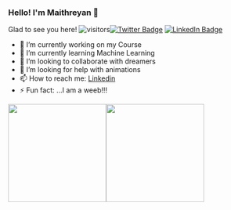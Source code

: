 ### Hello! I'm Maithreyan 🙌

 Glad to see you here!   ![visitors](https://visitor-badge.glitch.me/badge?page_id=page.id)[![Twitter Badge](https://img.shields.io/badge/Twitter-Profile-informational?style=flat&logo=twitter&logoColor=white&color=1CA2F1)](https://twitter.com/maithreyan_s)
[![LinkedIn Badge](https://img.shields.io/badge/LinkedIn-Profile-informational?style=flat&logo=linkedin&logoColor=white&color=0D76A8)](https://www.linkedin.com/in/maithreyan-s-478aba165/)

- 🔭 I’m currently working on my Course
- 🌱 I’m currently learning Machine Learning
- 👯 I’m looking to collaborate with dreamers 
- 🤔 I’m looking for help with animations
- 📫 How to reach me: [Linkedin](https://www.linkedin.com/in/maithreyan-s-478aba165/)
- ⚡ Fun fact: ...I am a weeb!!!



<img align="center" height="200em" src="https://github-readme-stats.vercel.app/api/top-langs/?username=Maithreyan11&theme=dark&&langs_count=3" /><img height="200em" align="center" src="https://github-readme-stats.vercel.app/api?username=Maithreyan11&show_icons=true&hide_border=true&&count_private=true&include_all_commits=true&theme=dark" />
